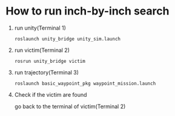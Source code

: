 # How to run inch-by-inch search

1. run unity(Terminal 1)

   ```
   roslaunch unity_bridge unity_sim.launch 
   ```
   
6. run victim(Terminal 2)

   ```
   rosrun unity_bridge victim
   ```

7. run trajectory(Terminal 3)

   ```
   roslaunch basic_waypoint_pkg waypoint_mission.launch
   ```

8. Check if the victim are found

   go back to the terminal of victim(Terminal 2)








